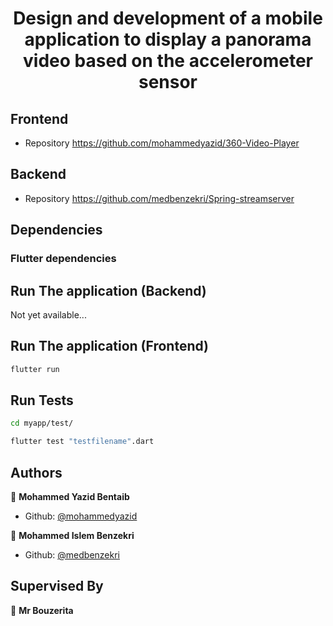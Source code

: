 <h1 align="center">Design and development of a mobile application to display a panorama video based on the accelerometer sensor</h1>
<p>
</p>

## Frontend
* Repository https://github.com/mohammedyazid/360-Video-Player

## Backend
* Repository https://github.com/medbenzekri/Spring-streamserver

## Dependencies
### Flutter dependencies


## Run The application (Backend)
Not yet available...

## Run The application (Frontend)

```sh
flutter run
```

## Run Tests

```sh
cd myapp/test/
```

```sh
flutter test "testfilename".dart
```

## Authors

👤 **Mohammed Yazid Bentaib**
* Github: [@mohammedyazid](https://github.com/mohammedyazid)

👤 **Mohammed Islem Benzekri**
* Github: [@medbenzekri](https://github.com/medbenzekri)

## Supervised By
👤 **Mr Bouzerita**



